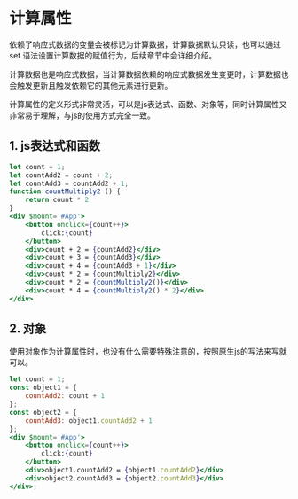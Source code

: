 # 计算属性

依赖了响应式数据的变量会被标记为计算数据，计算数据默认只读，也可以通过 set 语法设置计算数据的赋值行为，后续章节中会详细介绍。

计算数据也是响应式数据，当计算数据依赖的响应式数据发生变更时，计算数据也会触发更新且触发依赖它的其他元素进行更新。

计算属性的定义形式非常灵活，可以是js表达式、函数、对象等，同时计算属性又非常易于理解，与js的使用方式完全一致。

## 1. js表达式和函数

<CodeBox/>

```jsx
let count = 1;
let countAdd2 = count + 2;
let countAdd3 = countAdd2 + 1;
function countMultiply2 () {
    return count * 2
}
<div $mount='#App'>
    <button onclick={count++}>
        click:{count}
    </button>
    <div>count + 2 = {countAdd2}</div>
    <div>count + 3 = {countAdd3}</div>
    <div>count + 4 = {countAdd3 + 1}</div>
    <div>count * 2 = {countMultiply2}</div>
    <div>count * 2 = {countMultiply2()}</div>
    <div>count * 4 = {countMultiply2() * 2}</div>
</div>
```

## 2. 对象

使用对象作为计算属性时，也没有什么需要特殊注意的，按照原生js的写法来写就可以。

<CodeBox/>

```jsx
let count = 1;
const object1 = {
    countAdd2: count + 1
};
const object2 = {
    countAdd3: object1.countAdd2 + 1
};
<div $mount='#App'>
    <button onclick={count++}>
        click:{count}
    </button>
    <div>object1.countAdd2 = {object1.countAdd2}</div>
    <div>object2.countAdd3 = {object2.countAdd3}</div>
</div>;
```
